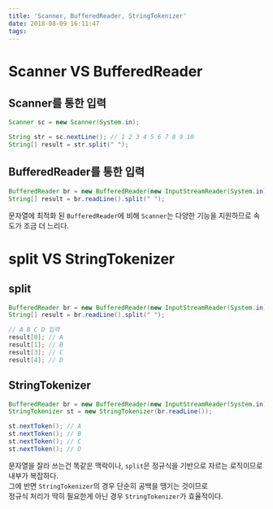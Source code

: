 ```yaml
---
title: 'Scanner, BufferedReader, StringTokenizer'
date: 2018-08-09 16:11:47
tags:
---
```


# Scanner VS BufferedReader

## Scanner를 통한 입력  
```java
Scanner sc = new Scanner(System.in);

String str = sc.nextLine(); // 1 2 3 4 5 6 7 8 9 10
String[] result = str.split(" ");
```

## BufferedReader를 통한 입력
```java
BufferedReader br = new BufferedReader(new InputStreamReader(System.in));
String[] result = br.readLine().split(" ");
```

문자열에 최적화 된 `BufferedReader`에 비해 `Scanner`는 다양한 기능을 지원하므로 속도가 조금 더 느리다.  


# split VS StringTokenizer

## split
```java
BufferedReader br = new BufferedReader(new InputStreamReader(System.in));
String[] result = br.readLine().split(" ");

// A B C D 입력
result[0]; // A
result[1]; // B
result[3]; // C
result[4]; // D
```

## StringTokenizer
```java
BufferedReader br = new BufferedReader(new InputStreamReader(System.in));
StringTokenizer st = new StringTokenizer(br.readLine());

st.nextToken(); // A
st.nextToken(); // B
st.nextToken(); // C
st.nextToken(); // D
```

문자열을 잘라 쓰는건 똑같은 맥락이나, `split`은 정규식을 기반으로 자르는 로직이므로 내부가 복잡하다.  
그에 반면 `StringTokenizer`의 경우 단순히 공백을 땡기는 것이므로  
정규식 처리가 딱히 필요한게 아닌 경우 `StringTokenizer`가 효율적이다.  

<!-- more -->